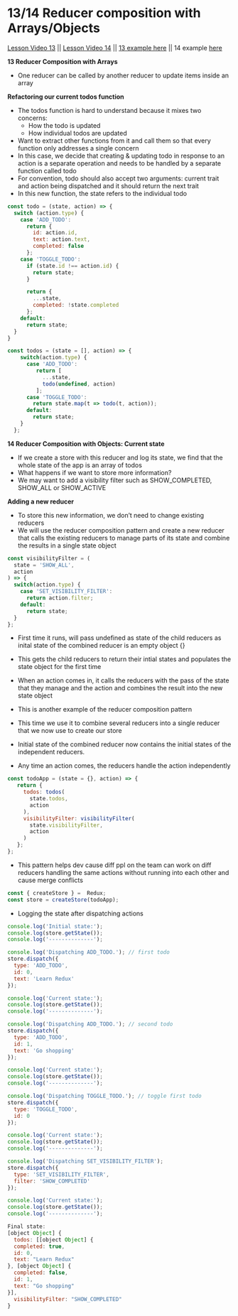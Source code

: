 # 13/14 Reducer composition with Arrays/Objects

[Lesson Video 13](https://egghead.io/lessons/javascript-redux-reducer-composition-with-arrays)  || [Lesson Video 14](https://egghead.io/lessons/javascript-redux-reducer-composition-with-objects) || [13 example here](https://github.com/huiwenhw/learn-redux/blob/master/14_reducer_composition_objects.html) || 14 example [here](https://github.com/huiwenhw/learn-redux/blob/master/14_reducer_composition_objects.html)

**13 Reducer Composition with Arrays**
* One reducer can be called by another reducer to update items inside an array 

**Refactoring our current todos function**
* The todos function is hard to understand because it mixes two concerns:
  * How the todo is updated
  * How individual todos are updated 
* Want to extract other functions from it and call them so that every function only addresses a single concern 
* In this case, we decide that creating & updating todo in response to an action is a separate operation and needs to be handled by a separate function called todo 
* For convention, todo should also accept two arguments: current trait and action being dispatched and it should return the next trait 
* In this new function, the state refers to the individual todo 

```Javascript
const todo = (state, action) => {
  switch (action.type) {
    case 'ADD_TODO':
      return {
        id: action.id, 
        text: action.text,
        completed: false
      };
    case 'TOGGLE_TODO':
      if (state.id !== action.id) {
        return state;
      }

      return {
        ...state, 
        completed: !state.completed
      };
    default:
      return state;
  }
}

const todos = (state = [], action) => {
    switch(action.type) {
      case 'ADD_TODO':
         return [
           ...state, 
           todo(undefined, action)
         ];
      case 'TOGGLE_TODO':
        return state.map(t => todo(t, action));
      default:
        return state;
    }
  };
```

**14 Reducer Composition with Objects: Current state**
* If we create a store with this reducer and log its state, we find that the whole state of the app is an array of todos 
* What happens if we want to store more information? 
* We may want to add a visibility filter such as SHOW_COMPLETED, SHOW_ALL or SHOW_ACTIVE 

**Adding a new reducer**
* To store this new information, we don’t need to change existing reducers
* We will use the reducer composition pattern and create a new reducer that calls the existing reducers to manage parts of its state and combine the results in a single state object 
```Javascript
const visibilityFilter = (
  state = 'SHOW_ALL', 
  action
) => {
  switch(action.type) {
    case 'SET_VISIBILITY_FILTER':
      return action.filter; 
    default:
      return state;
  }
};
```

* First time it runs, will pass undefined as state of the child reducers as inital state of the combined reducer is an empty object {} 
* This gets the child reducers to return their intial states and populates the state object for the first time 
* When an action comes in, it calls the reducers with the pass of the state that they manage and the action and combines the result into the new state object 

* This is another example of the reducer composition pattern 
* This time we use it to combine several reducers into a single reducer that we now use to create our store 
* Initial state of the combined reducer now contains the initial states of the independent reducers. 
* Any time an action comes, the reducers handle the action independently 
```Javascript
const todoApp = (state = {}, action) => {
   return {
     todos: todos(
       state.todos, 
       action
     ),
     visibilityFilter: visibilityFilter(
       state.visibilityFilter, 
       action
     )
   };
};
```

* This pattern helps dev cause diff ppl on the team can work on diff reducers handling the same actions without running into each other and cause merge conflicts 
```Javascript
const { createStore } =  Redux;
const store = createStore(todoApp);
```

* Logging the state after dispatching actions 
```Javascript
console.log('Initial state:');
console.log(store.getState());
console.log('--------------');

console.log('Dispatching ADD_TODO.'); // first todo
store.dispatch({
  type: 'ADD_TODO',
  id: 0,
  text: 'Learn Redux'
});

console.log('Current state:');
console.log(store.getState());
console.log('--------------');

console.log('Dispatching ADD_TODO.'); // second todo
store.dispatch({
  type: 'ADD_TODO',
  id: 1,
  text: 'Go shopping'
});

console.log('Current state:');
console.log(store.getState());
console.log('--------------');

console.log('Dispatching TOGGLE_TODO.'); // toggle first todo
store.dispatch({
  type: 'TOGGLE_TODO',
  id: 0
});

console.log('Current state:');
console.log(store.getState());
console.log('--------------');

console.log('Dispatching SET_VISIBILITY_FILTER');
store.dispatch({
  type: 'SET_VISIBILITY_FILTER',
  filter: 'SHOW_COMPLETED'
});

console.log('Current state:');
console.log(store.getState());
console.log('--------------');

Final state:
[object Object] {
  todos: [[object Object] {
  completed: true,
  id: 0,
  text: "Learn Redux"
}, [object Object] {
  completed: false,
  id: 1,
  text: "Go shopping"
}],
  visibilityFilter: "SHOW_COMPLETED"
}
```